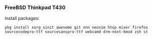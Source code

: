 
### FreeBSD Thinkpad T430


Install packages:

``
 pkg install xorg xinit awesome git nnn neovim htop mixer firefox sourcecodepro-ttf sourcesanspro-ttf webcamd drm-next-kmod zsh st
``